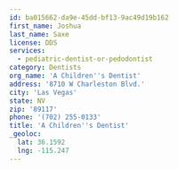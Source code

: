```yaml
---
id: ba015662-da9e-45dd-bf13-9ac49d19b162
first_name: Joshua
last_name: Saxe
license: DDS
services:
  - pediatric-dentist-or-pedodontist
category: Dentists
org_name: 'A Children''s Dentist'
address: '8710 W Charleston Blvd.'
city: 'Las Vegas'
state: NV
zip: '89117'
phone: '(702) 255-0133'
title: 'A Children''s Dentist'
_geoloc:
  lat: 36.1592
  lng: -115.247
---
```

